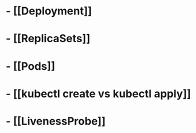 
# - [[Deployment]]
# - [[ReplicaSets]]
# - [[Pods]]
# - [[kubectl create vs kubectl apply]]
# - [[LivenessProbe]]